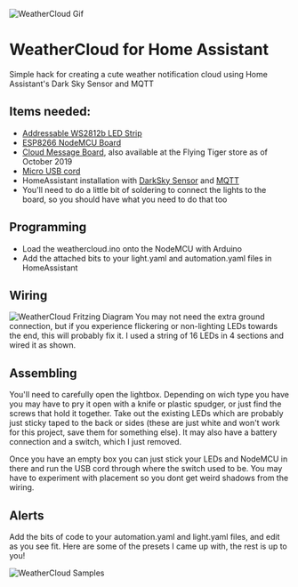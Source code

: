 ![WeatherCloud Gif](https://github.com/sfgabe/OITProjects/blob/master/WeatherCloud/weathercloud.gif?raw=true)

# WeatherCloud for Home Assistant

Simple hack for creating a cute weather notification cloud using Home Assistant's Dark Sky Sensor and MQTT

## Items needed:
- [Addressable WS2812b LED Strip](https://amzn.to/2pdQLTb)
- [ESP8266 NodeMCU Board](https://amzn.to/2OI6TXE)
- [Cloud Message Board](https://amzn.to/32q3dha), also available at the Flying Tiger store as of October 2019
- [Micro USB cord](https://amzn.to/32bolba)
- HomeAssistant installation with [DarkSky Sensor](https://www.home-assistant.io/integrations/darksky/) and [MQTT](https://www.home-assistant.io/integrations/mqtt)
- You'll need to do a little bit of soldering to connect the lights to the board, so you should have what you need to do that too

## Programming
- Load the weathercloud.ino onto the NodeMCU with Arduino
- Add the attached bits to your light.yaml and automation.yaml files in HomeAssistant

## Wiring
![WeatherCloud Fritzing Diagram](https://github.com/sfgabe/OITProjects/blob/master/WeatherCloud/weathercloud.png?raw=true)
You may not need the extra ground connection, but if you experience flickering or non-lighting LEDs towards the end, this will probably fix it. I used a string of 16 LEDs in 4 sections and wired it as shown.

## Assembling
You'll need to carefully open the lightbox. Depending on wich type you have you may have to pry it open with a knife or plastic spudger, or just find the screws that hold it together. Take out the existing LEDs which are probably just sticky taped to the back or sides (these are just white and won't work for this project, save them for something else). It may also have a battery connection and a switch, which I just removed. 

Once you have an empty box you can just stick your LEDs and NodeMCU in there and run the USB cord through where the switch used to be. You may have to experiment with placement so you dont get weird shadows from the wiring.

## Alerts
Add the bits of code to your automation.yaml and light.yaml files, and edit as you see fit.
Here are some of the presets I came up with, the rest is up to you!

![WeatherCloud Samples](https://github.com/sfgabe/OITProjects/blob/master/WeatherCloud/weathercloud.jpg?raw=true)
